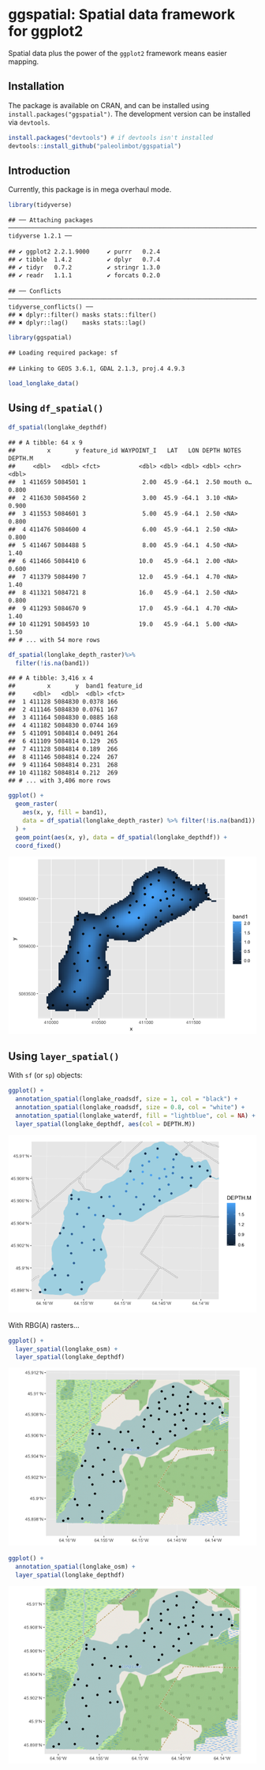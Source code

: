 ggspatial: Spatial data framework for ggplot2
================

Spatial data plus the power of the `ggplot2` framework means easier mapping.

Installation
------------

The package is available on CRAN, and can be installed using `install.packages("ggspatial")`. The development version can be installed via `devtools`.

``` r
install.packages("devtools") # if devtools isn't installed
devtools::install_github("paleolimbot/ggspatial")
```

Introduction
------------

Currently, this package is in mega overhaul mode.

``` r
library(tidyverse)
```

    ## ── Attaching packages ───────────────────────────────────────────────────────────────────────────────────── tidyverse 1.2.1 ──

    ## ✔ ggplot2 2.2.1.9000     ✔ purrr   0.2.4     
    ## ✔ tibble  1.4.2          ✔ dplyr   0.7.4     
    ## ✔ tidyr   0.7.2          ✔ stringr 1.3.0     
    ## ✔ readr   1.1.1          ✔ forcats 0.2.0

    ## ── Conflicts ──────────────────────────────────────────────────────────────────────────────────────── tidyverse_conflicts() ──
    ## ✖ dplyr::filter() masks stats::filter()
    ## ✖ dplyr::lag()    masks stats::lag()

``` r
library(ggspatial)
```

    ## Loading required package: sf

    ## Linking to GEOS 3.6.1, GDAL 2.1.3, proj.4 4.9.3

``` r
load_longlake_data()
```

Using `df_spatial()`
--------------------

``` r
df_spatial(longlake_depthdf)
```

    ## # A tibble: 64 x 9
    ##         x       y feature_id WAYPOINT_I   LAT   LON DEPTH NOTES    DEPTH.M
    ##     <dbl>   <dbl> <fct>           <dbl> <dbl> <dbl> <dbl> <chr>      <dbl>
    ##  1 411659 5084501 1                2.00  45.9 -64.1  2.50 mouth o…   0.800
    ##  2 411630 5084560 2                3.00  45.9 -64.1  3.10 <NA>       0.900
    ##  3 411553 5084601 3                5.00  45.9 -64.1  2.50 <NA>       0.800
    ##  4 411476 5084600 4                6.00  45.9 -64.1  2.50 <NA>       0.800
    ##  5 411467 5084488 5                8.00  45.9 -64.1  4.50 <NA>       1.40 
    ##  6 411466 5084410 6               10.0   45.9 -64.1  2.00 <NA>       0.600
    ##  7 411379 5084490 7               12.0   45.9 -64.1  4.70 <NA>       1.40 
    ##  8 411321 5084721 8               16.0   45.9 -64.1  2.50 <NA>       0.800
    ##  9 411293 5084670 9               17.0   45.9 -64.1  4.70 <NA>       1.40 
    ## 10 411291 5084593 10              19.0   45.9 -64.1  5.00 <NA>       1.50 
    ## # ... with 54 more rows

``` r
df_spatial(longlake_depth_raster)%>%
  filter(!is.na(band1))
```

    ## # A tibble: 3,416 x 4
    ##         x       y  band1 feature_id
    ##     <dbl>   <dbl>  <dbl> <fct>     
    ##  1 411128 5084830 0.0378 166       
    ##  2 411146 5084830 0.0761 167       
    ##  3 411164 5084830 0.0885 168       
    ##  4 411182 5084830 0.0744 169       
    ##  5 411091 5084814 0.0491 264       
    ##  6 411109 5084814 0.129  265       
    ##  7 411128 5084814 0.189  266       
    ##  8 411146 5084814 0.224  267       
    ##  9 411164 5084814 0.231  268       
    ## 10 411182 5084814 0.212  269       
    ## # ... with 3,406 more rows

``` r
ggplot() +
  geom_raster(
    aes(x, y, fill = band1), 
    data = df_spatial(longlake_depth_raster) %>% filter(!is.na(band1))
  ) +
  geom_point(aes(x, y), data = df_spatial(longlake_depthdf)) +
  coord_fixed()
```

![](README_files/figure-markdown_github/fig-df-spatial-raster-1.png)

Using `layer_spatial()`
-----------------------

With `sf` (or `sp`) objects:

``` r
ggplot() +
  annotation_spatial(longlake_roadsdf, size = 1, col = "black") +
  annotation_spatial(longlake_roadsdf, size = 0.8, col = "white") +
  annotation_spatial(longlake_waterdf, fill = "lightblue", col = NA) +
  layer_spatial(longlake_depthdf, aes(col = DEPTH.M))
```

![](README_files/figure-markdown_github/fig-layer-spatial-sf-1.png)

With RBG(A) rasters...

``` r
ggplot() +
  layer_spatial(longlake_osm) +
  layer_spatial(longlake_depthdf)
```

![](README_files/figure-markdown_github/fig-layer-spatial-raster-1.png)

``` r
ggplot() +
  annotation_spatial(longlake_osm) +
  layer_spatial(longlake_depthdf)
```

![](README_files/figure-markdown_github/fig-layer-annotation-raster-1.png)

